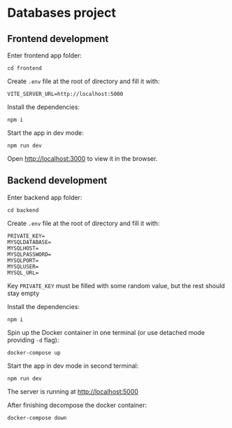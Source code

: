 # Databases project

## Frontend development

Enter frontend app folder:

`cd frontend`

Create `.env` file at the root of directory and fill it with:

`VITE_SERVER_URL=http://localhost:5000`

Install the dependencies:

`npm i`

Start the app in dev mode:

`npm run dev`

Open [http://localhost:3000](http://localhost:3000) to view it in the browser.

## Backend development

Enter backend app folder:

`cd backend`

Create `.env` file at the root of directory and fill it with:

```
PRIVATE_KEY=
MYSQLDATABASE=
MYSQLHOST=
MYSQLPASSWORD=
MYSQLPORT=
MYSQLUSER=
MYSQL_URL=
```

Key `PRIVATE_KEY` must be filled with some random value, but the rest should stay empty

Install the dependencies:

`npm i`

Spin up the Docker container in one terminal (or use detached mode providing `-d` flag):

`docker-compose up`

Start the app in dev mode in second terminal:

`npm run dev`

The server is running at [http://localhost:5000](http://localhost:5000)

After finishing decompose the docker container:

`docker-compose down`
